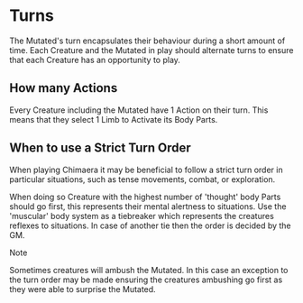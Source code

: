 # Turns

The Mutated's turn encapsulates their behaviour during a short amount of time. Each Creature and the Mutated in play should alternate turns to ensure that each Creature has an opportunity to play.

## How many Actions

Every Creature including the Mutated have 1 Action on their turn. This means that they select 1 Limb to Activate its Body Parts.

## When to use a Strict Turn Order

When playing Chimaera it may be beneficial to follow a strict turn order in particular situations, such as tense movements, combat, or exploration.

When doing so Creature with the highest number of 'thought' body Parts should go first, this represents their mental alertness to situations. Use the 'muscular' body system as a tiebreaker which represents the creatures reflexes to situations. In case of another tie then the order is decided by the GM.

>[!NOTE]
> Sometimes creatures will ambush the Mutated. In this case an exception to the turn order may be made ensuring the creatures ambushing go first as they were able to surprise the Mutated.
